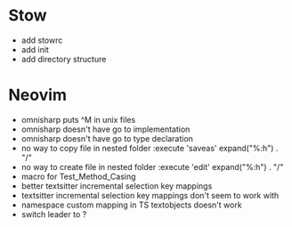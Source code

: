 # Stow

* add stowrc
* add init
* add directory structure


# Neovim

* omnisharp puts ^M in unix files
* omnisharp doesn't have go to implementation
* omnisharp doesn't have go to type declaration
* no way to copy file in nested folder
    :execute 'saveas' expand("%:h") . "/<new name>"
* no way to create file in nested folder
    :execute 'edit' expand("%:h") . "/<new name>"
* macro for Test_Method_Casing
* better textsitter incremental selection key mappings
* textsitter incremental selection key mappings don't seem to work with <leader>
* namespace custom mapping in TS textobjects doesn't work
* switch leader to <space>?
